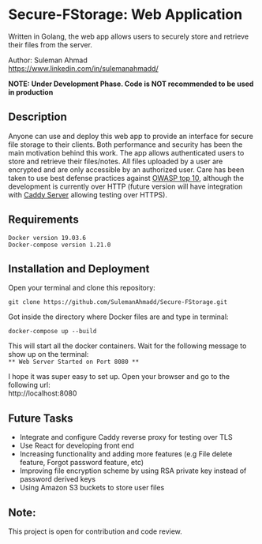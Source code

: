# Secure-FStorage: Web Application
Written in Golang, the web app allows users to securely store and retrieve their files from the server.

Author: Suleman Ahmad  
https://www.linkedin.com/in/sulemanahmadd/

**NOTE: Under Development Phase. Code is NOT recommended to be used in production**

## Description
Anyone can use and deploy this web app to provide an interface for secure file storage to their clients. Both performance
and security has been the main motivation behind this work. The app allows authenticated users to store and retrieve their
files/notes. All files uploaded by a user are encrypted and are only accessible by an authorized user. Care has been taken to use
best defense practices against [OWASP top 10](https://owasp.org/www-project-top-ten/), although the development is currently over 
HTTP (future version will have integration with [Caddy Server](https://caddyserver.com/) allowing testing over HTTPS).

## Requirements
```
Docker version 19.03.6
Docker-compose version 1.21.0
```

## Installation and Deployment
Open your terminal and clone this repository:
```
git clone https://github.com/SulemanAhmadd/Secure-FStorage.git
```
Got inside the directory where Docker files are and type in terminal:
```
docker-compose up --build
```

This will start all the docker containers. Wait for the following message to show up on the terminal:\
`** Web Server Started on Port 8080 **`

I hope it was super easy to set up. Open your browser and go to the following url:\
http://localhost:8080

## Future Tasks
- Integrate and configure Caddy reverse proxy for testing over TLS
- Use React for developing front end
- Increasing functionality and adding more features (e.g File delete feature, Forgot password feature, etc)
- Improving file encryption scheme by using RSA private key instead of password derived keys
- Using Amazon S3 buckets to store user files

## Note:
This project is open for contribution and code review.
